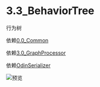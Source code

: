 # 3.3_BehaviorTree
行为树


依赖[0.0_Common](https://github.com/HalfLobsterMan/0.0_Common.git)

依赖[3.0_GraphProcessor](https://github.com/HalfLobsterMan/3.0_GraphProcessor.git)

依赖[OdinSerializer](https://github.com/TeamSirenix/odin-serializer.git)

![预览](./Images/20220115_163620.gif)
